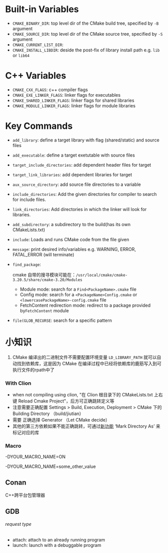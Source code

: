 # Built-in Variables

- `CMAKE_BINARY_DIR`: top level dir of the CMake build tree, specified by `-B` argument 
- `CMAKE_SOURCE_DIR`: top level dir of the CMake source tree, specified by `-S` argument
- `CMAKE_CURRENT_LIST_DIR`: 
- `CMAKE_INSTALL_LIBDIR`: deside the post-fix of library install path e.g. `lib` or `lib64`



# C++ Variables

- `CMAKE_CXX_FLAGS`:  c++ compiler flags
- `CMAKE_EXE_LINKER_FLAGS`: linker flags for executables
- `CMAKE_SHARED_LINKER_FLAGS`: linker flags for shared libraries
- `CMAKE_MODULE_LINKER_FLAGS`: linker flags for module libraries



# Key Commands

- `add_library`: define a target library with flag (shared/static) and source files

- `add_executable`: define a target exetutable with source files

- `target_include_directories`: add dependent header files for target

- `target_link_libraries`: add dependent libraries for target

- `aux_source_directory`: add source file directories to a variable

- `include_directories`: Add the given directories for compiler to search for include files. 

- `link_directories`: Add directories in which the linker will look for libraries.

- `add_subdirectory`: a subdirectory to the build(has its own CMakeLists.txt)

- `include`: Loads and runs CMake code from the file given

- `message`: print desired info/variables e.g. WARNING, ERROR, FATAL_ERROR (will terminate)

- `find_package`: 
  
  cmake 自带的搜寻模块可能在：`/usr/local/cmake/cmake-3.20.5/share/cmake-3.20/Modules`
  
  - Module mode: search for a `Find<PackageName>.cmake` file
  - Config mode: search for a `<PackageName>Config.cmake` or `<lowercasePackageName>-config.cmake` file
  - FetchContent redirection mode: redirect to a package provided by`FetchContent` module
  
- `file(GLOB_RECURSE`: search for a specific pattern




# 小知识

1. CMake 编译出的二进制文件不需要配置环境变量 `LD_LIBRARY_PATH` 就可以自动找到依赖库，这是因为 CMake 在编译过程中已经将依赖库的鹿筋写入到可执行文件的rpath中了



### With Clion

- when not compiling using clion, "在 Clion 根目录下的 CMakeLists.txt 上右键 Reload Cmake Project"，后方可正确跳转定义等
- 注意需要正确配置 Settings > Build, Execution, Deployment > CMake 下的 Building Directory （build/jiutian）
- 需要 正确选择 Generator （Let CMake decide）
- 其他的第三方依赖如果不能正确跳转，可通过[新功能](https://intellij-support.jetbrains.com/hc/en-us/articles/207253135-CLion-fails-to-find-some-of-my-headers-Where-does-it-search-for-them-) ‘Mark Directory As’ 来标记对应的库 

### Macro

-DYOUR_MACRO_NAME=ON

-DYOUR_MACRO_NAME=some_other_value



## Conan

C++跨平台包管理器



## GDB

###### request type 

- attach: attach to an already running program
- launch: launch with a debuggable program